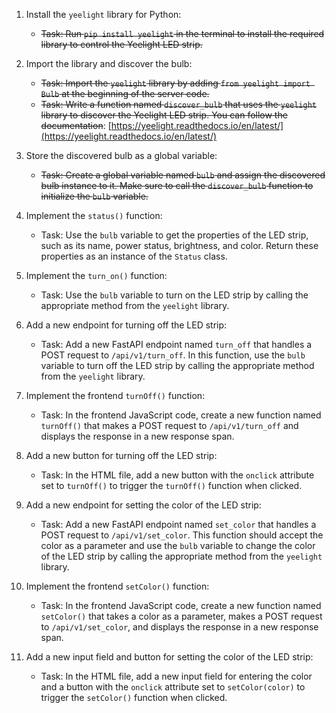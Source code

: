 1. Install the `yeelight` library for Python:
   - ~~Task: Run `pip install yeelight` in the terminal to install the required library to control the Yeelight LED strip.~~

2. Import the library and discover the bulb:
   - ~~Task: Import the `yeelight` library by adding `from yeelight import Bulb` at the beginning of the server code.~~
   - ~~Task: Write a function named `discover_bulb` that uses the `yeelight` library to discover the Yeelight LED strip. You can follow the documentation~~: [https://yeelight.readthedocs.io/en/latest/](https://yeelight.readthedocs.io/en/latest/)

3. Store the discovered bulb as a global variable:
   - ~~Task: Create a global variable named `bulb` and assign the discovered bulb instance to it. Make sure to call the `discover_bulb` function to initialize the `bulb` variable.~~

4. Implement the `status()` function:
   - Task: Use the `bulb` variable to get the properties of the LED strip, such as its name, power status, brightness, and color. Return these properties as an instance of the `Status` class.

5. Implement the `turn_on()` function:
   - Task: Use the `bulb` variable to turn on the LED strip by calling the appropriate method from the `yeelight` library.

6. Add a new endpoint for turning off the LED strip:
   - Task: Add a new FastAPI endpoint named `turn_off` that handles a POST request to `/api/v1/turn_off`. In this function, use the `bulb` variable to turn off the LED strip by calling the appropriate method from the `yeelight` library.

7. Implement the frontend `turnOff()` function:
   - Task: In the frontend JavaScript code, create a new function named `turnOff()` that makes a POST request to `/api/v1/turn_off` and displays the response in a new response span.

8. Add a new button for turning off the LED strip:
   - Task: In the HTML file, add a new button with the `onclick` attribute set to `turnOff()` to trigger the `turnOff()` function when clicked.

9. Add a new endpoint for setting the color of the LED strip:
   - Task: Add a new FastAPI endpoint named `set_color` that handles a POST request to `/api/v1/set_color`. This function should accept the color as a parameter and use the `bulb` variable to change the color of the LED strip by calling the appropriate method from the `yeelight` library.

10. Implement the frontend `setColor()` function:
    - Task: In the frontend JavaScript code, create a new function named `setColor()` that takes a color as a parameter, makes a POST request to `/api/v1/set_color`, and displays the response in a new response span.

11. Add a new input field and button for setting the color of the LED strip:
    - Task: In the HTML file, add a new input field for entering the color and a button with the `onclick` attribute set to `setColor(color)` to trigger the `setColor()` function when clicked.
